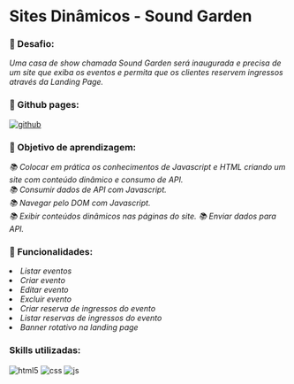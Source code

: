 <h1> Sites Dinâmicos - Sound Garden</h1>

### 👋 Desafio:
<p>
  <em>
    Uma casa de show chamada Sound Garden será
    inaugurada e precisa de um site que exiba os eventos e
    permita que os clientes reservem ingressos através da
    Landing Page.
  </em>
</p>

### 👋 Github pages:

<div style="display: inline_block">
  <a href="https://filipecalm.github.io/desafio-sites-dinamicos-xp46-gp02/">
    <img align="center" alt="github" src="https://img.shields.io/badge/GITHUB-E34F26?style=for-the-badge&logo=github&logoColor=white" />
  </a>
</div>


### 👋 Objetivo de aprendizagem:
<p>
  <em>
    📚 Colocar em prática os conhecimentos de Javascript e HTML criando um site com conteúdo dinâmico e consumo de API.<br>
    📚 Consumir dados de API com Javascript.<br>
    📚 Navegar pelo DOM com Javascript.<br>
    📚 Exibir conteúdos dinâmicos nas páginas do site.
    📚 Enviar dados para API.
  </em>
</p>

### 👋 Funcionalidades:
<p>
  <em>
    <li> Listar eventos<br>
    <li> Criar evento<br>
    <li> Editar evento<br>
    <li> Excluir evento<br>
    <li> Criar reserva de ingressos do evento<br>
    <li> Listar reservas de ingressos do evento<br>
    <li> Banner rotativo na landing page<br>
  </em>
</p>

### Skills utilizadas:

<div style="display: inline_block">
  <img align="center" alt="html5" src="https://img.shields.io/badge/HTML5-E34F26?style=for-the-badge&logo=html5&logoColor=white" />
  <img align="center" alt="css" src="https://img.shields.io/badge/CSS3-1572B6?style=for-the-badge&logo=css3&logoColor=white" />
  <img align="center" alt="js" src="https://img.shields.io/badge/JavaScript-F7DF1E?style=for-the-badge&logo=javascript&logoColor=black" />
  <br>
</div>

